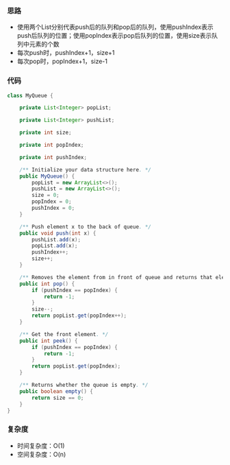 ### 思路
+ 使用两个List分别代表push后的队列和pop后的队列，使用pushIndex表示push后队列的位置；使用popIndex表示pop后队列的位置，使用size表示队列中元素的个数
+ 每次push时，pushIndex+1，size+1
+ 每次pop时，popIndex+1，size-1

### 代码
```java
class MyQueue {

    private List<Integer> popList;

    private List<Integer> pushList;

    private int size;

    private int popIndex;

    private int pushIndex;

    /** Initialize your data structure here. */
    public MyQueue() {
        popList = new ArrayList<>();
        pushList = new ArrayList<>();
        size = 0;
        popIndex = 0;
        pushIndex = 0;
    }

    /** Push element x to the back of queue. */
    public void push(int x) {
        pushList.add(x);
        popList.add(x);
        pushIndex++;
        size++;
    }

    /** Removes the element from in front of queue and returns that element. */
    public int pop() {
        if (pushIndex == popIndex) {
            return -1;
        }
        size--;
        return popList.get(popIndex++);
    }

    /** Get the front element. */
    public int peek() {
        if (pushIndex == popIndex) {
            return -1;
        }
        return popList.get(popIndex);
    }

    /** Returns whether the queue is empty. */
    public boolean empty() {
        return size == 0;
    }
}
```

### 复杂度
+ 时间复杂度：O(1)
+ 空间复杂度：O(n)